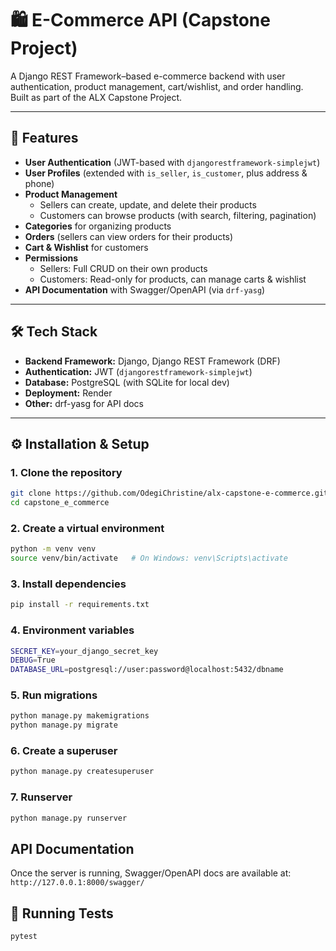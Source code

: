 # 🛍️ E-Commerce API (Capstone Project)

A Django REST Framework–based e-commerce backend with user authentication, product management, cart/wishlist, and order handling.  
Built as part of the ALX Capstone Project.

---

## 🚀 Features
- **User Authentication** (JWT-based with `djangorestframework-simplejwt`)
- **User Profiles** (extended with `is_seller`, `is_customer`, plus address & phone)
- **Product Management**  
  - Sellers can create, update, and delete their products  
  - Customers can browse products (with search, filtering, pagination)
- **Categories** for organizing products
- **Orders** (sellers can view orders for their products)
- **Cart & Wishlist** for customers
- **Permissions**  
  - Sellers: Full CRUD on their own products  
  - Customers: Read-only for products, can manage carts & wishlist
- **API Documentation** with Swagger/OpenAPI (via `drf-yasg`)

---

## 🛠️ Tech Stack
- **Backend Framework:** Django, Django REST Framework (DRF)
- **Authentication:** JWT (`djangorestframework-simplejwt`)
- **Database:** PostgreSQL (with SQLite for local dev)
- **Deployment:** Render
- **Other:** drf-yasg for API docs

---

## ⚙️ Installation & Setup

### 1. Clone the repository
```bash
git clone https://github.com/OdegiChristine/alx-capstone-e-commerce.git
cd capstone_e_commerce
```
### 2. Create a virtual environment
```bash
python -m venv venv
source venv/bin/activate   # On Windows: venv\Scripts\activate
```
### 3. Install dependencies
```bash
pip install -r requirements.txt
```
### 4. Environment variables
```bash
SECRET_KEY=your_django_secret_key
DEBUG=True
DATABASE_URL=postgresql://user:password@localhost:5432/dbname
```
### 5. Run migrations
```bash
python manage.py makemigrations
python manage.py migrate
```
### 6. Create a superuser
```bash
python manage.py createsuperuser
```
### 7. Runserver
```bash
python manage.py runserver
```

## API Documentation
Once the server is running, Swagger/OpenAPI docs are available at: `http://127.0.0.1:8000/swagger/`

## 🧪 Running Tests
```bash
pytest
```